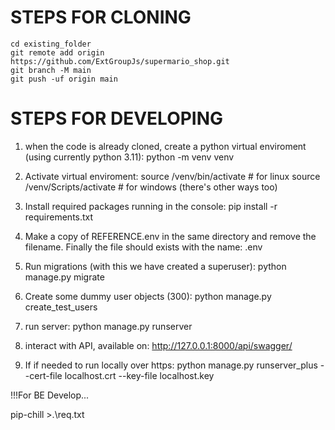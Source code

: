 
# STEPS FOR CLONING 
```
cd existing_folder
git remote add origin https://github.com/ExtGroupJs/supermario_shop.git
git branch -M main
git push -uf origin main
```

# STEPS FOR DEVELOPING
1.  when the code is already cloned, create a python virtual enviroment (using currently python 3.11):
python -m venv venv

2. Activate virtual enviroment:
source /venv/bin/activate # for linux
source /venv/Scripts/activate # for windows (there's other ways too)

3. Install required packages running in the console:
pip install -r requirements.txt

4. Make a copy of REFERENCE.env in the same directory and remove the filename. Finally the file should exists with the name: .env

5. Run migrations (with this we have created a superuser):
python manage.py migrate

6. Create some dummy user objects (300):
python manage.py create_test_users

7. run server:
python manage.py runserver

8. interact with API, available on:
http://127.0.0.1:8000/api/swagger/

9. If if needed to run locally over https:
python manage.py runserver_plus --cert-file localhost.crt --key-file localhost.key


!!!For BE Develop...

pip-chill >.\req.txt

